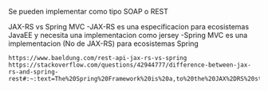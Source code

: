 Se pueden implementar como tipo SOAP o REST

JAX-RS vs Spring MVC
	-JAX-RS es una especificacion para ecosistemas JavaEE y necesita una implementacion como jersey
	-Spring MVC es una implementacion (No de JAX-RS) para ecosistemas Spring

	https://www.baeldung.com/rest-api-jax-rs-vs-spring
	https://stackoverflow.com/questions/42944777/difference-between-jax-rs-and-spring-rest#:~:text=The%20Spring%20Framework%20is%20a,to%20the%20JAX%2DRS%20standard.
